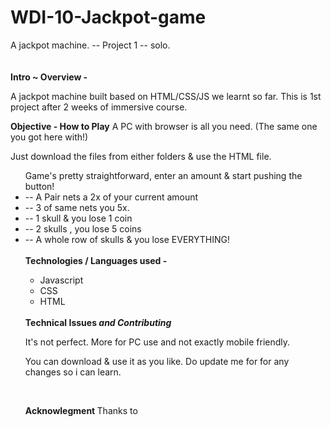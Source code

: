 
# WDI-10-Jackpot-game
A jackpot machine.  -- Project 1  -- solo.
<br>
<br>
<br>
<b>Intro ~ Overview - </b>

A jackpot machine built based on HTML/CSS/JS we learnt so far. 
This is 1st project after 2 weeks of immersive course.

<b>Objective - How to Play</b>
   A PC with browser is all you need. (The same one you got here with!)
   
   Just download the files from either folders & use the HTML file.
    
   <ul>Game's pretty straightforward, enter an amount & start pushing the button!
   <li>-- A Pair nets a 2x of your current amount</li>
   <li>-- 3 of same nets you 5x.</li>
   <li>-- 1 skull & you lose 1 coin</li>
   <li>-- 2 skulls , you lose 5 coins</li>
   <li>-- A whole row of skulls & you lose EVERYTHING!</li>
   
<br>
<b>Technologies / Languages used -</b>
<ul>
<li>Javascript</li>
<li>CSS</li>
<li>HTML</li>
</ul>
<br>
<b>Technical Issues<em>  and Contributing</em></b>

   It's not perfect. More for PC use and not exactly mobile friendly.
   
   You can download & use it as you like.  Do update me for for any changes so i can learn.
   
<br>
   
<b>Acknowlegment </b>
 Thanks to


